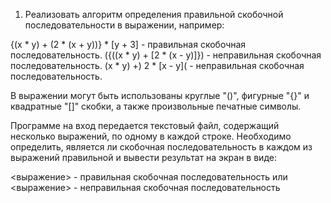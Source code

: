 
1. Реализовать алгоритм определения правильной скобочной последовательности в выражении,
например:

{(x * y) + (2 * (x + y))} * [y + 3] - правильная скобочная последовательность.
({((x * y) + [2 * (x - y)]}) - неправильная скобочная последовательность.
(x * y) +) 2 * [x - y]( - неправильная скобочная последовательность.

В выражении могут быть использованы круглые "()", фигурные "{}" и квадратные "[]" скобки, а также
произвольные печатные символы.

Программе на вход передается текстовый файл, содержащий несколько выражений, по одному в
каждой строке. Необходимо определить, является ли скобочная последовательность в каждом из выражений правильной и вывести результат на экран в виде:

<выражение> - правильная скобочная последовательность
или
<выражение> - неправильная скобочная последовательность
